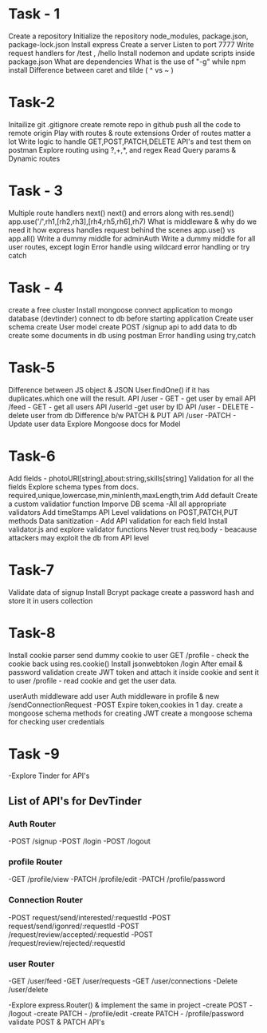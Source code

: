 # Task - 1

Create a repository
Initialize the repository
node_modules, package.json, package-lock.json
Install express
Create a server
Listen to port 7777
Write request handlers for /test , /hello
Install nodemon and update scripts inside package.json
What are dependencies
What is the use of "-g" while npm install
Difference between caret and tilde ( ^ vs ~ )

# Task-2

Initailize git 
.gitignore
create remote repo in github
push all the code to remote origin
Play with routes & route extensions
Order of routes matter a lot
Write logic to handle GET,POST,PATCH,DELETE API's and test them on postman
Explore routing using ?,+,*, and regex
Read Query params & Dynamic routes

# Task - 3
Multiple route handlers
next()
next() and errors along with res.send()
app.use('/',rh1,[rh2,rh3],[rh4,rh5,rh6],rh7) 
What is middleware & why do we need it
how express handles request behind the scenes
app.use() vs app.all()
Write a dummy middle for adminAuth
Write a dummy middle for all user routes, except login
Error handle using wildcard error handling or try catch

# Task - 4
create a free cluster
Install mongoose
connect application to mongo database (devtinder)
connect to db before starting application
Create user schema
create User model
create POST /signup api to add data to db
create some documents in db using postman 
Error handling using try,catch 

# Task-5
Difference between JS object & JSON
User.findOne() if it has duplicates.which one will the result.
API /user - GET - get user by email
API /feed - GET - get all users
API /userId -get user by ID
API /user - DELETE - delete user from db
Difference b/w PATCH & PUT
API /user -PATCH - Update user data
Explore Mongoose docs for Model

# Task-6
Add fields - photoURl[string],about:string,skills[string]
Validation for all the fields
Explore schema types from docs.
required,unique,lowercase,min,minlenth,maxLength,trim
Add default
Create a custom validatior function
Imporve DB scema -All all appropriate validators
Add timeStamps
API Level validations on POST,PATCH,PUT methods
Data sanitization - Add API validation for each field
Install validator.js and explore validator functions
Never trust req.body - beacause attackers may exploit the db from API level

# Task-7
Validate data of signup
Install Bcrypt package
create a password hash and store it in users collection

# Task-8
Install cookie parser
send dummy cookie to user
GET /profile - check the cookie back using res.cookie()
Install jsonwebtoken
/login After email & password validation create JWT token and attach it inside cookie and sent it to user
/profile - read cookie and  get the user data.

userAuth middleware
add user Auth middleware in profile & new /sendConnectionRequest -POST
Expire token,cookies in 1 day.
create a mongoose schema methods for creating JWT
create a mongoose schema for checking user credentials

# Task -9
-Explore Tinder for API's
## List of API's for DevTinder

### Auth Router
-POST /signup
-POST /login
-POST /logout

### profile Router
-GET /profile/view
-PATCH /profile/edit
-PATCH /profile/password

### Connection Router
-POST request/send/interested/:requestId
-POST request/send/igonred/:requestId
-POST /request/review/accepted/:requestId
-POST /request/review/rejected/:requestId

### user Router
-GET /user/feed
-GET /user/requests
-GET /user/connections
-Delete /user/delete

-Explore express.Router() & implement the same in project
-create POST - /logout 
-create PATCH - /profile/edit
-create PATCH - /profile/password
validate POST & PATCH API's